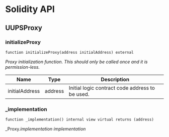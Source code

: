 # Solidity API

## UUPSProxy

### initializeProxy

```solidity
function initializeProxy(address initialAddress) external
```

_Proxy initialization function.
     This should only be called once and it is permission-less._

| Name | Type | Description |
| ---- | ---- | ----------- |
| initialAddress | address | Initial logic contract code address to be used. |

### _implementation

```solidity
function _implementation() internal view virtual returns (address)
```

_Proxy._implementation implementation_

